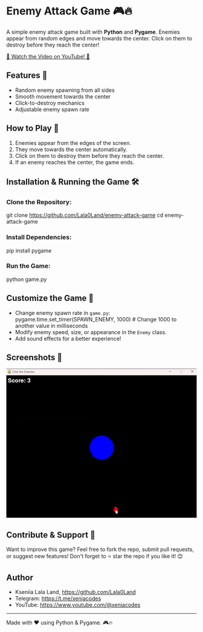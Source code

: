 # Enemy Attack Game 🎮🔥

A simple enemy attack game built with **Python** and **Pygame**. Enemies appear from random edges and move towards the center. Click on them to destroy before they reach the center!

[🎥 Watch the Video on YouTube! 🚀](https://www.youtube.com/shorts/nZ8wohpOYgk)

## Features 🚀
- Random enemy spawning from all sides  
- Smooth movement towards the center  
- Click-to-destroy mechanics  
- Adjustable enemy spawn rate  


## How to Play 🎯
1. Enemies appear from the edges of the screen.  
2. They move towards the center automatically.  
3. Click on them to destroy them before they reach the center.  
4. If an enemy reaches the center, the game ends.  

## Installation & Running the Game 🛠
### Clone the Repository:
git clone https://github.com/Lala0Land/enemy-attack-game
cd enemy-attack-game  

### Install Dependencies:
pip install pygame  

### Run the Game:
python game.py  

## Customize the Game 🎨
- Change enemy spawn rate in `game.py`:  
  pygame.time.set_timer(SPAWN_ENEMY, 1000)  # Change 1000 to another value in milliseconds  
- Modify enemy speed, size, or appearance in the `Enemy` class.  
- Add sound effects for a better experience!  

## Screenshots 📸
![Game Demo](https://github.com/Lala0Land/enemy-attack-game/blob/main/demo.gif)



## Contribute & Support 🤝
Want to improve this game? Feel free to fork the repo, submit pull requests, or suggest new features! Don't forget to ⭐ star the repo if you like it! 😊   


## Author
- Kseniia Lala Land, https://github.com/Lala0Land
- Telegram: https://t.me/xeniacodes
- YouTube: https://www.youtube.com/@xeniacodes


---
Made with ❤️ using Python & Pygame. 🎮🔥
